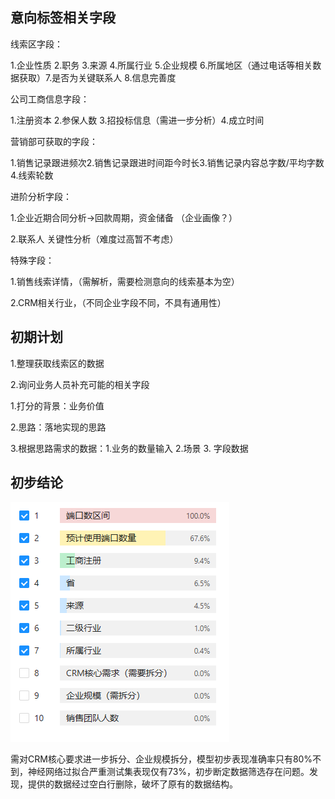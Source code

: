 ## 意向标签相关字段

线索区字段：

1.企业性质 2.职务 3.来源 4.所属行业  5.企业规模 6.所属地区（通过电话等相关数据获取）7.是否为关键联系人 8.信息完善度

公司工商信息字段：

1.注册资本 2.参保人数 3.招投标信息（需进一步分析）4.成立时间

营销部可获取的字段：

1.销售记录跟进频次2.销售记录跟进时间距今时长3.销售记录内容总字数/平均字数 4.线索轮数



进阶分析字段：

1.企业近期合同分析->回款周期，资金储备 （企业画像？）

2.联系人 关键性分析（难度过高暂不考虑）

特殊字段：

1.销售线索详情，（需解析，需要检测意向的线索基本为空）

2.CRM相关行业，（不同企业字段不同，不具有通用性）



## 初期计划

1.整理获取线索区的数据

2.询问业务人员补充可能的相关字段



1.打分的背景：业务价值

2.思路：落地实现的思路

3.根据思路需求的数据：1.业务的数量输入 2.场景 3. 字段数据





## 初步结论

![1683806171270](image/1683806171270.png)

需对CRM核心要求进一步拆分、企业规模拆分，模型初步表现准确率只有80%不到，神经网络过拟合严重测试集表现仅有73%，初步断定数据筛选存在问题。发现，提供的数据经过空白行删除，破坏了原有的数据结构。